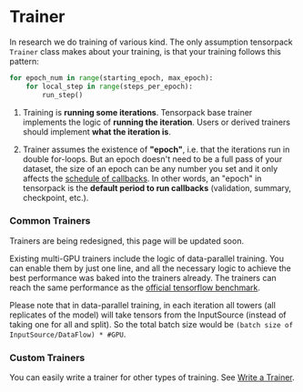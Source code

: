 
# Trainer

In research we do training of various kind.
The only assumption tensorpack `Trainer` class makes about your training, is that your training
follows this pattern:
```python
for epoch_num in range(starting_epoch, max_epoch):
	for local_step in range(steps_per_epoch):
		run_step()
```

1. Training is **running some iterations**.
Tensorpack base trainer implements the logic of __running the iteration__.
Users or derived trainers should implement __what the iteration is__.

2. Trainer assumes the existence of __"epoch"__, i.e. that the iterations run in double for-loops.
But an epoch doesn't need to be a full pass of your dataset, the size of an epoch can be any number you set
and it only affects the [schedule of callbacks](extend/callback.html).
In other words, an "epoch" in tensorpack is the __default period to run callbacks__ (validation, summary, checkpoint, etc.).


### Common Trainers

<!--
   -Most neural network training tasks are single-cost optimization.
   -Tensorpack provides some trainer implementations for such tasks.
   -These trainers will build the graph based on the given `ModelDesc`, and minimizes `ModelDesc.cost`.
	 -->

<!--
   -To use trainers, pass a `TrainConfig` to configure them:
   -
   -```python
   -config = TrainConfig(
   -           model=MyModel()
   -           dataflow=my_dataflow,
   -           # data=my_inputsource, # alternatively, use a customized InputSource
   -           callbacks=[...]
   -         )
   -
   -# start training:
   -SomeTrainer(config, other_arguments).train()
   -
   -# start multi-GPU training with synchronous update:
   -# SyncMultiGPUTrainerParameterServer(config).train()
   -```
   -
   -When you set the DataFlow (rather than the InputSource) in the config,
   -tensorpack trainers automatically adopt certain prefetch mechanism, as mentioned
   -in the [Input Pipeline](input-source.html) tutorial.
   -You can set the InputSource instead, to customize this behavior.
	 -->
Trainers are being redesigned, this page will be updated soon.

Existing multi-GPU trainers include the logic of data-parallel training.
You can enable them by just one line, and all the necessary logic to achieve the best performance was baked into the trainers already.
The trainers can reach the same performance as the [official tensorflow benchmark](https://www.tensorflow.org/performance/benchmarks).

Please note that in data-parallel training, in each iteration all towers (all replicates of the model) will take
tensors from the InputSource (instead of taking one for all and split). So the total batch size
would be ``(batch size of InputSource/DataFlow) * #GPU``.

### Custom Trainers

You can easily write a trainer for other types of training.
See [Write a Trainer](extend/trainer.html).

